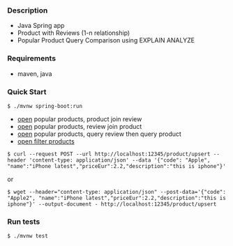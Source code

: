 ### Description
- Java Spring app
- Product with Reviews (1-n relationship)
- Popular Product Query Comparison using EXPLAIN ANALYZE

### Requirements
- maven, java

### Quick Start
```console
$ ./mvnw spring-boot:run
```
- [open](http://localhost:12345/product/popular) popular products, product join review
- [open](http://localhost:12345/review/popular/join) popular products, review join product
- [open](http://localhost:12345/review/popular/two) popular products, query review then query product
- [open filter products](http://localhost:12345/product/filter?code=SGS23&name=Samsung)
```console
$ curl --request POST --url http://localhost:12345/product/upsert --header 'content-type: application/json' --data '{"code": "Apple", "name":"iPhone latest","priceEur":2.2,"description":"this is iphone"}'
```
or
```console
$ wget --header="content-type: application/json" --post-data='{"code": "Apple2", "name":"iPhone latest","priceEur":2.2,"description":"this is iphone"}' --output-document - http://localhost:12345/product/upsert
```

### Run tests
```console
$ ./mvnw test
```
